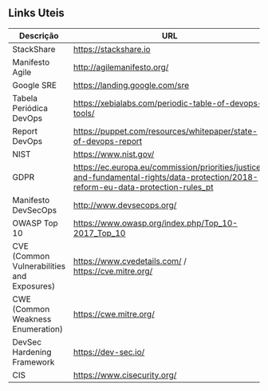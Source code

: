 Links Uteis
-----------

Descrição           | URL
--------------------|---------------------------------------------------
StackShare          | https://stackshare.io
Manifesto Agile     | http://agilemanifesto.org/
Google SRE          | https://landing.google.com/sre
Tabela Periódica DevOps | https://xebialabs.com/periodic-table-of-devops-tools/
Report DevOps       | https://puppet.com/resources/whitepaper/state-of-devops-report
NIST                | https://www.nist.gov/
GDPR                | https://ec.europa.eu/commission/priorities/justice-and-fundamental-rights/data-protection/2018-reform-eu-data-protection-rules_pt
Manifesto DevSecOps | http://www.devsecops.org/
OWASP Top 10        | https://www.owasp.org/index.php/Top_10-2017_Top_10
CVE (Common Vulnerabilities and Exposures) | https://www.cvedetails.com/ / https://cve.mitre.org/
CWE (Common Weakness Enumeration)	| https://cwe.mitre.org/
DevSec Hardening Framework | https://dev-sec.io/
CIS                 | https://www.cisecurity.org/
